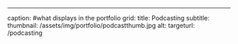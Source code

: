 ---
caption: #what displays in the portfolio grid:
  title: Podcasting
  subtitle: 
  thumbnail: /assets/img/portfolio/podcastthumb.jpg
  alt: 
targeturl: /podcasting